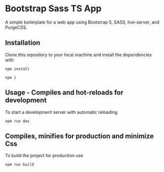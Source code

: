 # Bootstrap Sass TS App

A simple boilerplate for a web app using Bootstrap 5, SASS, live-server, and PurgeCSS.

## Installation

Clone this repository to your local machine and install the dependencies with

```code
npm install
```

```code
npm i
```

## Usage - Compiles and hot-reloads for development

To start a development server with automatic reloading

```code
npm run dev
```

## Compiles, minifies for production and minimize Css

To build the project for production use

```code
npm run build
```
